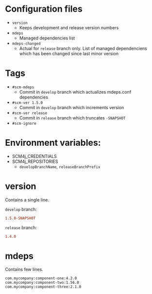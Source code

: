 # Configuration files
- `version`
  - Keeps development and release version numbers
- `mdeps`
  - Managed dependencies list
- `mdeps-changed`
  - Actual for `release` branch only. List of managed dependenciens which has been changed since last minor version

# Tags
- `#scm-mdeps`
  - Commit in `develop` branch which actualizes mdeps.conf dependencies
- `#scm-ver 1.5.0`
  - Commit in `develop` branch which increments version
- `#scm-ver release`
  - Commit in `release` branch which truncates `-SNAPSHOT`
- `#scm-ignore`

# Environment variables:
- SCM4j_CREDENTIALS  
- SCM4j_REPOSITORIES
  - `developBranchName`, `releaseBranchPrefix`
  
# version

Contains a single line.

`develop` branch:
```ini
1.5.0-SNAPSHOT
```
`release`  branch:
```ini
1.4.0
```  

# mdeps

Contains few lines.

```
com.mycompany:component-one:4.2.0
com.mycompany:component-two:1.56.0
com.mycompany:component-three:2.1.0
```
